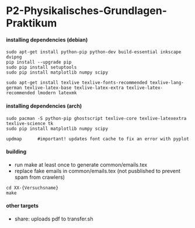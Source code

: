 # P2-Physikalisches-Grundlagen-Praktikum

#### installing dependencies (debian)
```
sudo apt-get install python-pip python-dev build-essential inkscape dvipng
pip install --upgrade pip
sudo pip install setuptools
sudo pip install matplotlib numpy scipy

sudo apt-get install texlive texlive-fonts-recommended texlive-lang-german texlive-latex-base texlive-latex-extra texlive-latex-recommended lmodern latexmk
```

#### installing dependencies (arch)
```
sudo pacman -S python-pip ghostscript texlive-core texlive-latexextra texlive-science tk
sudo pip install matplotlib numpy scipy

updmap		#important! updates font cache to fix an error with pyplot
```



#### building
* run make at least once to generate common/emails.tex
* replace fake emails in common/emails.tex (not pusblished to prevent spam from crawlers)
```
cd XX-{Versuchsname}
make
```

#### other targets
* share: uploads pdf to transfer.sh
